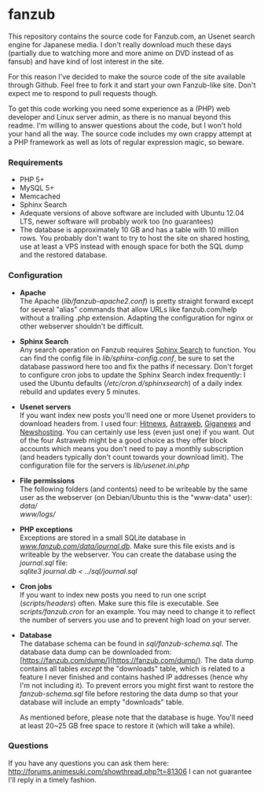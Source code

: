 fanzub
======

This repository contains the source code for Fanzub.com, an Usenet search engine for Japanese media. I don't really download much these days (partially due to watching more and more anime on DVD instead of as fansub) and have kind of lost interest in the site.

For this reason I've decided to make the source code of the site available through Github. Feel free to fork it and start your own Fanzub-like site. Don't expect me to respond to pull requests though.

To get this code working you need some experience as a (PHP) web developer and Linux server admin, as there is no manual beyond this readme. I'm willing to answer questions about the code, but I won't hold your hand all the way. The source code includes my own crappy attempt at a PHP framework as well as lots of regular expression magic, so beware.

### Requirements
* PHP 5+
* MySQL 5+
* Memcached
* Sphinx Search
* Adequate versions of above software are included with Ubuntu 12.04 LTS, newer software will probably work too (no guarantees)
* The database is approximately 10 GB and has a table with 10 million rows. You probably don't want to try to host the site on shared hosting, use at least a VPS instead with enough space for both the SQL dump and the restored database.

### Configuration
* **Apache**  
  The Apache (*lib/fanzub-apache2.conf*) is pretty straight forward except for several "alias" commands that allow URLs like fanzub.com/help without a trailing .php extension. Adapting the configuration for nginx or other webserver shouldn't be difficult.
  
* **Sphinx Search**  
  Any search operation on Fanzub requires [Sphinx Search](http://sphinxsearch.com/) to function. You can find the config file in *lib/sphinx-config.conf*, be sure to set the database password here too and fix the paths if necessary. Don't forget to configure cron jobs to update the Sphinx Search index frequently: I used the Ubuntu defaults (*/etc/cron.d/sphinxsearch*) of a daily index rebuild and updates every 5 minutes.
  
* **Usenet servers**  
  If you want index new posts you'll need one or more Usenet providers to download headers from. I used four: [Hitnews](http://www.hitnews.com/), [Astraweb](http://www.news.astraweb.com/), [Giganews](http://www.giganews.com/) and [Newshosting](http://www.newshosting.com/). You can certainly use less (even just one) if you want. Out of the four Astraweb might be a good choice as they offer block accounts which means you don't need to pay a monthly subscription (and headers typically don't count towards your download limit). The configuration file for the servers is *lib/usenet.ini.php*
  
* **File permissions**  
  The following folders (and contents) need to be writeable by the same user as the webserver (on Debian/Ubuntu this is the "www-data" user):  
  *data/*  
  *www/logs/*  
  
* **PHP exceptions**   
  Exceptions are stored in a small SQLite database in *www.fanzub.com/data/journal.db*. Make sure this file exists and is writeable by the webserver. You can create the database using the *journal.sql* file:   
  *sqlite3 journal.db < ../sql/journal.sql*
  
* **Cron jobs**   
  If you want to index new posts you need to run one script (*scripts/headers*) often. Make sure this file is executable. See *scripts/fanzub.cron* for an example. You may need to change it to reflect the number of servers you use and to prevent high load on your server.
  
* **Database**  
  The database schema can be found in *sql/fanzub-schema.sql*. The database data dump can be downloaded from: [https://fanzub.com/dump/](https://fanzub.com/dump/). The data dump contains all tables *except* the "downloads" table, which is related to a feature I never finished and contains hashed IP addresses (hence why I'm not including it). To prevent errors you might first want to restore the *fanzub-schema.sql* file before restoring the data dump so that your database will include an empty "downloads" table.
  
  As mentioned before, please note that the database is huge. You'll need at least 20~25 GB free space to restore it (which will take a while).
  
### Questions
If you have any questions you can ask them here: http://forums.animesuki.com/showthread.php?t=81306
I can not guarantee I'll reply in a timely fashion.